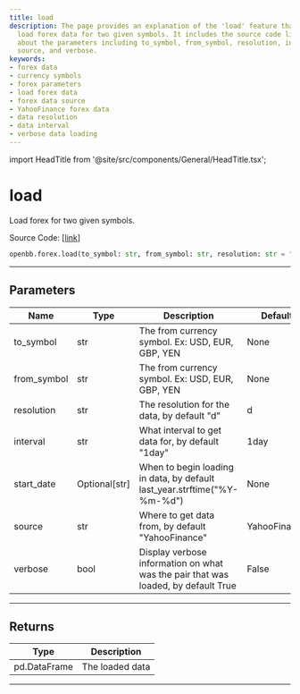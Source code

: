 ```yaml
---
title: load
description: The page provides an explanation of the 'load' feature that is used to
  load forex data for two given symbols. It includes the source code link and details
  about the parameters including to_symbol, from_symbol, resolution, interval, start_date,
  source, and verbose.
keywords:
- forex data
- currency symbols
- forex parameters
- load forex data
- forex data source
- YahooFinance forex data
- data resolution
- data interval
- verbose data loading
---
```


import HeadTitle from '@site/src/components/General/HeadTitle.tsx';

<HeadTitle title="load - Forex - Reference | OpenBB SDK Docs" />

# load

Load forex for two given symbols.

Source Code: [[link](https://github.com/OpenBB-finance/OpenBBTerminal/tree/main/openbb_terminal/forex/forex_helper.py#L95)]

```python
openbb.forex.load(to_symbol: str, from_symbol: str, resolution: str = "d", interval: str = "1day", start_date: Optional[str] = None, source: str = "YahooFinance", verbose: bool = False)
```

---

## Parameters

| Name | Type | Description | Default | Optional |
| ---- | ---- | ----------- | ------- | -------- |
| to_symbol | str | The from currency symbol. Ex: USD, EUR, GBP, YEN | None | False |
| from_symbol | str | The from currency symbol. Ex: USD, EUR, GBP, YEN | None | False |
| resolution | str | The resolution for the data, by default "d" | d | True |
| interval | str | What interval to get data for, by default "1day" | 1day | True |
| start_date | Optional[str] | When to begin loading in data, by default last_year.strftime("%Y-%m-%d") | None | True |
| source | str | Where to get data from, by default "YahooFinance" | YahooFinance | True |
| verbose | bool | Display verbose information on what was the pair that was loaded, by default True | False | True |


---

## Returns

| Type | Description |
| ---- | ----------- |
| pd.DataFrame | The loaded data |
---
